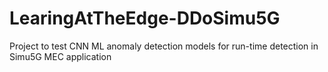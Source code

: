# LearingAtTheEdge-DDoSimu5G
Project to test CNN ML anomaly detection models for run-time detection in Simu5G MEC application

